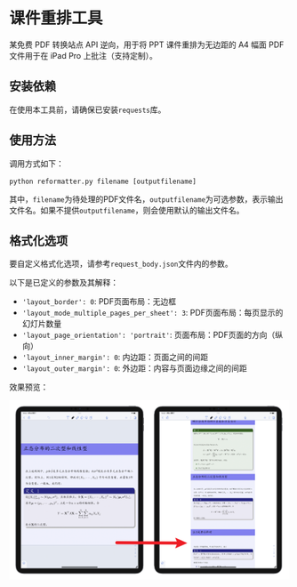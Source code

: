 # 课件重排工具

某免费 PDF 转换站点 API 逆向，用于将 PPT 课件重排为无边距的 A4 幅面 PDF 文件用于在 iPad Pro 上批注（支持定制）。

## 安装依赖

在使用本工具前，请确保已安装`requests`库。

## 使用方法

调用方式如下：

```
python reformatter.py filename [outputfilename]
```

其中，`filename`为待处理的PDF文件名，`outputfilename`为可选参数，表示输出文件名。如果不提供`outputfilename`，则会使用默认的输出文件名。

## 格式化选项

要自定义格式化选项，请参考`request_body.json`文件内的参数。

以下是已定义的参数及其解释：

- `'layout_border': 0`: PDF页面布局：无边框
- `'layout_mode_multiple_pages_per_sheet': 3`: PDF页面布局：每页显示的幻灯片数量
- `'layout_page_orientation': 'portrait'`: 页面布局：PDF页面的方向（纵向）
- `'layout_inner_margin': 0`: 内边距：页面之间的间距
- `'layout_outer_margin': 0`: 外边距：内容与页面边缘之间的间距

效果预览：

![](./example.png)
